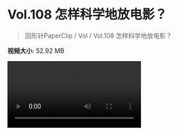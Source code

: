 # Vol.108 怎样科学地放电影？

> 回形针PaperClip / Vol / Vol.108 怎样科学地放电影？

**视频大小**: 52.92 MB

<div class="video"><video src="https://file.hsyhx.top/video/PaperClip/Vol/108.mp4" controls preload>🤔 您的浏览器不支持 video 标签</video></div>
